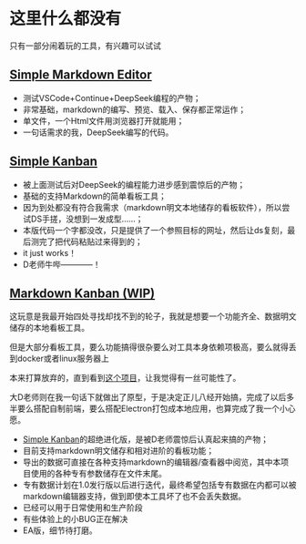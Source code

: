 # 这里什么都没有
只有一部分闹着玩的工具，有兴趣可以试试

## [Simple Markdown Editor](ToolTest/simplemarkdowneditor/index.html)
- 测试VSCode+Continue+DeepSeek编程的产物；
- 非常基础，markdown的编写、预览、载入、保存都正常运作；
- 单文件，一个Html文件用浏览器打开就能用；
- 一句话需求的我，DeepSeek编写的代码。

## [Simple Kanban](ToolTest/simplekanban/index.html)
- 被上面测试后对DeepSeek的编程能力进步感到震惊后的产物；
- 基础的支持Markdown的简单看板工具；
- 因为到处都没有符合我需求（markdown明文本地储存的看板软件），所以尝试DS手搓，没想到一发成型……；
- 本版代码一个字都没改，只是提供了一个参照目标的网址，然后让ds复刻，最后测完了把代码粘贴过来得到的；
- it just works！
- D老师牛哔————！

## [Markdown Kanban (WIP)](ToolTest/mdkanban/index.html)
这玩意是我最开始四处寻找却找不到的轮子，我就是想要一个功能齐全、数据明文储存的本地看板工具。

但是大部分看板工具，要么功能搞得很杂要么对工具本身依赖项极高，要么就得丢到docker或者linux服务器上

本来打算放弃的，直到看到[这个项目](https://github.com/quclo/markdown-kanban)，让我觉得有一丝可能性了。

大D老师则在我一句话下就做出了原型，于是决定正儿八经开始搞，完成了以后多半要么搭配自制前端，要么搭配Electron打包成本地应用，也算完成了我一个小心愿。

- [Simple Kanban](ToolTest/simplekanban/index.html)的超绝进化版，是被D老师震惊后认真起来搞的产物；
- 目前支持markdown明文储存和相对进阶的看板功能；
- 导出的数据可直接在各种支持markdown的编辑器/查看器中阅览，其中本项目使用的各种专有参数储存在文件末尾。
- 专有数据计划在1.0发行版以后进行迭代，最终希望包括专有数据在内都可以被markdown编辑器支持，做到即使本工具坏了也不会丢失数据。
- 已经可以用于日常使用和生产阶段
- 有些体验上的小BUG正在解决
- EA版，细节待打磨。
